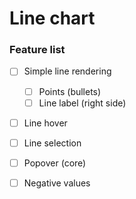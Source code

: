 # Line chart

### Feature list

  - [ ] Simple line rendering
     - [ ] Points (bullets)
     - [ ] Line label (right side)
  - [ ] Line hover
  - [ ] Line selection
  - [ ] Popover (core)
  - [ ] Negative values
  